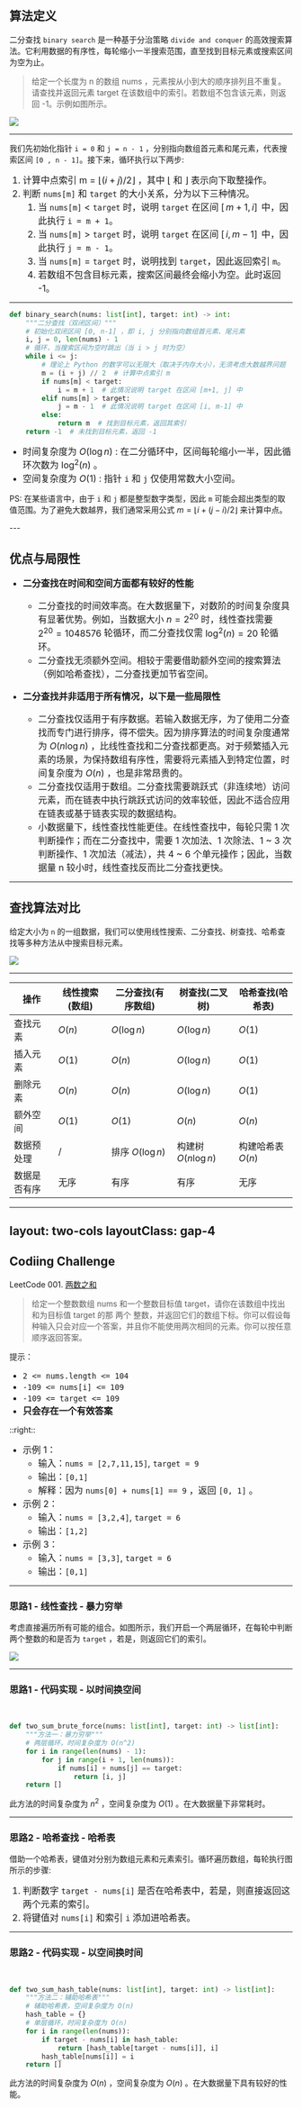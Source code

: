 ## 算法定义

二分查找 `binary search` 是一种基于分治策略 `divide and conquer` 的高效搜索算法。它利用数据的有序性，每轮缩小一半搜索范围，直至找到目标元素或搜索区间为空为止。

>给定一个长度为 n 的数组 nums ，元素按从小到大的顺序排列且不重复。请查找并返回元素 target 在该数组中的索引。若数组不包含该元素，则返回 -1。示例如图所示。

<img class="w-150 mx-auto" border="rounded" src="../images/bs/binary_search.png">

---

我们先初始化指针 `i = 0` 和 `j = n - 1` ，分别指向数组首元素和尾元素，代表搜索区间 `[0 , n - 1]`。接下来，循环执行以下两步: 
1. 计算中点索引 m = $\bigl \lfloor (i + j)/2 \bigr \rfloor$ ，其中 $\bigl \lfloor$ 和 $\bigr \rfloor$ 表示向下取整操作。
2. 判断 `nums[m]` 和 `target` 的大小关系，分为以下三种情况。
    1. 当 `nums[m]` < `target` 时，说明 `target` 在区间 $[ \, m + 1, i ] \,$ 中，因此执行 `i = m + 1`。
    2. 当 `nums[m]` > `target` 时，说明 `target` 在区间 $[ \, i, m - 1 ] \,$ 中，因此执行 `j = m - 1`。
    3. 当 `nums[m]` = `target` 时，说明找到 `target`，因此返回索引 `m`。
    4. 若数组不包含目标元素，搜索区间最终会缩小为空。此时返回 -1。

<v-switch>
    <template #0> <img class="w-130 mx-auto" border="rounded" src="../images/bs/bs_1.png"> </template>
    <template #1> <img class="w-130 mx-auto" border="rounded" src="../images/bs/bs_2.png"> </template>
    <template #2> <img class="w-130 mx-auto" border="rounded" src="../images/bs/bs_3.png"> </template>
    <template #3> <img class="w-130 mx-auto" border="rounded" src="../images/bs/bs_4.png"> </template>
    <template #4> <img class="w-130 mx-auto" border="rounded" src="../images/bs/bs_5.png"> </template>
    <template #5> <img class="w-130 mx-auto" border="rounded" src="../images/bs/bs_6.png"> </template>
    <template #6> <img class="w-130 mx-auto" border="rounded" src="../images/bs/bs_7.png"> </template>
</v-switch>

<style>
li {
  font-size: 12px;
}
</style>
<!--
请注意，中括号表示闭区间，其包含边界值本身。
-->
---

```py {*|3-4|5-6|7-8|9-14|15|*}
def binary_search(nums: list[int], target: int) -> int:
    """二分查找（双闭区间）"""
    # 初始化双闭区间 [0, n-1] ，即 i, j 分别指向数组首元素、尾元素
    i, j = 0, len(nums) - 1
    # 循环，当搜索区间为空时跳出（当 i > j 时为空）
    while i <= j:
        # 理论上 Python 的数字可以无限大（取决于内存大小），无须考虑大数越界问题
        m = (i + j) // 2  # 计算中点索引 m
        if nums[m] < target:
            i = m + 1  # 此情况说明 target 在区间 [m+1, j] 中
        elif nums[m] > target:
            j = m - 1  # 此情况说明 target 在区间 [i, m-1] 中
        else:
            return m  # 找到目标元素，返回其索引
    return -1  # 未找到目标元素，返回 -1
```

<div v-click='6'>

- 时间复杂度为 $O(\log n)$ : 在二分循环中，区间每轮缩小一半，因此循环次数为 $\log ^2(n)$ 。
- 空间复杂度为 $O(1)$ : 指针 `i` 和 `j` 仅使用常数大小空间。

</div>

<div v-click='7'>

PS: 在某些语言中，由于 `i` 和 `j` 都是整型数字类型，因此 `m` 可能会超出类型的取值范围。为了避免大数越界，我们通常采用公式 $m = \bigl \lfloor i + (j - i)/2 \bigr \rfloor$ 来计算中点。
</div>
---

## 优点与局限性

<v-clicks depth="2">

- **二分查找在时间和空间方面都有较好的性能**
    - 二分查找的时间效率高。在大数据量下，对数阶的时间复杂度具有显著优势。例如，当数据大小 $n = 2^{20}$ 时，线性查找需要 $2^{20} = 1048576$ 轮循环，而二分查找仅需 $\log ^2(n) = 20$ 轮循环。
    - 二分查找无须额外空间。相较于需要借助额外空间的搜索算法（例如哈希查找），二分查找更加节省空间。

- **二分查找并非适用于所有情况，以下是一些局限性**
    - 二分查找仅适用于有序数据。若输入数据无序，为了使用二分查找而专门进行排序，得不偿失。因为排序算法的时间复杂度通常为 $O(n \log n)$ ，比线性查找和二分查找都更高。对于频繁插入元素的场景，为保持数组有序性，需要将元素插入到特定位置，时间复杂度为 $O(n)$ ，也是非常昂贵的。
    - 二分查找仅适用于数组。二分查找需要跳跃式（非连续地）访问元素，而在链表中执行跳跃式访问的效率较低，因此不适合应用在链表或基于链表实现的数据结构。
    - 小数据量下，线性查找性能更佳。在线性查找中，每轮只需 1 次判断操作；而在二分查找中，需要 1 次加法、1 次除法、1 ~ 3 次判断操作、1 次加法（减法），共 4 ~ 6 个单元操作；因此，当数据量 n 较小时，线性查找反而比二分查找更快。
</v-clicks>

<style>
li {
  font-size: 16px;
}
</style>
<!--

-->
---

## 查找算法对比

给定大小为 `n` 的一组数据，我们可以使用线性搜索、二分查找、树查找、哈希查找等多种方法从中搜索目标元素。

<img class="w-190 mx-auto" border="rounded" src="../images/bs/search_compare.png">

---

| 操作 | 线性搜索(数组) |	二分查找(有序数组) | 树查找(二叉树) |	哈希查找(哈希表) |
| --- | --- | --- | --- | --- |
| 查找元素 | $O(n)$ |	$O(\log n)$ |	$O(\log n)$ |	$O(1)$ |
| 插入元素 | $O(1)$ |	$O(n)$      |	$O(\log n)$ |	$O(1)$ |
| 删除元素 | $O(n)$ |	$O(n)$      |	$O(\log n)$ |	$O(1)$ |
| 额外空间 | $O(1)$ |	$O(1)$      |    $O(n)$     |	$O(n)$ |
| 数据预处理 | / | 排序 $O( \log n)$ |	构建树 $O(n \log n)$ |	构建哈希表 $O(n)$ |
| 数据是否有序 | 无序	| 有序 | 有序 |	无序

---
layout: two-cols
layoutClass: gap-4
---

## Codiing Challenge

LeetCode 001. [两数之和](https://leetcode-cn.com/problems/two-sum/)
> 给定一个整数数组 nums 和一个整数目标值 target，请你在该数组中找出 和为目标值 target  的那 两个 整数，并返回它们的数组下标。你可以假设每种输入只会对应一个答案，并且你不能使用两次相同的元素。你可以按任意顺序返回答案。

提示：
- `2 <= nums.length <= 104`
- `-109 <= nums[i] <= 109`
- `-109 <= target <= 109`
- **只会存在一个有效答案**

::right::

- 示例 1：
    - 输入：`nums = [2,7,11,15]`, `target = 9`
    - 输出：`[0,1]`
    - 解释：因为 `nums[0] + nums[1] == 9` ，返回 `[0, 1]` 。
- 示例 2：
    - 输入：`nums = [3,2,4]`, `target = 6`
    - 输出：`[1,2]`
- 示例 3：
    - 输入：`nums = [3,3]`, `target = 6`
    - 输出：`[0,1]`


<style>
li {
    font-size: 16px;
}
</style>

---

### 思路1 - 线性查找 - 暴力穷举

考虑直接遍历所有可能的组合。如图所示，我们开启一个两层循环，在每轮中判断两个整数的和是否为 `target` ，若是，则返回它们的索引。

<img class="w-180 mx-auto" border="rounded" src="../images/bs/time.png">

---

### 思路1 - 代码实现 - 以时间换空间

<br>

```py
def two_sum_brute_force(nums: list[int], target: int) -> list[int]:
    """方法一：暴力穷举"""
    # 两层循环，时间复杂度为 O(n^2)
    for i in range(len(nums) - 1):
        for j in range(i + 1, len(nums)):
            if nums[i] + nums[j] == target:
                return [i, j]
    return []
```

此方法的时间复杂度为 $n^2$ ，空间复杂度为 $O(1)$ 。在大数据量下非常耗时。

---

### 思路2 - 哈希查找 - 哈希表

借助一个哈希表，键值对分别为数组元素和元素索引。循环遍历数组，每轮执行图所示的步骤:
1. 判断数字 `target - nums[i]` 是否在哈希表中，若是，则直接返回这两个元素的索引。
2. 将键值对 `nums[i]` 和索引 `i` 添加进哈希表。

<v-switch>
    <template #0> <img class="w-160 mx-auto" border="rounded" src="../images/bs/space_1.png"> </template>
    <template #1> <img class="w-160 mx-auto" border="rounded" src="../images/bs/space_2.png"> </template>
    <template #2> <img class="w-160 mx-auto" border="rounded" src="../images/bs/space_3.png"> </template>
</v-switch>

---

### 思路2 - 代码实现 - 以空间换时间

<br>

```py
def two_sum_hash_table(nums: list[int], target: int) -> list[int]:
    """方法二：辅助哈希表"""
    # 辅助哈希表，空间复杂度为 O(n)
    hash_table = {}
    # 单层循环，时间复杂度为 O(n)
    for i in range(len(nums)):
        if target - nums[i] in hash_table:
            return [hash_table[target - nums[i]], i]
        hash_table[nums[i]] = i
    return []
```

此方法的时间复杂度为 $O(n)$ ，空间复杂度为 $O(n)$ 。在大数据量下具有较好的性能。